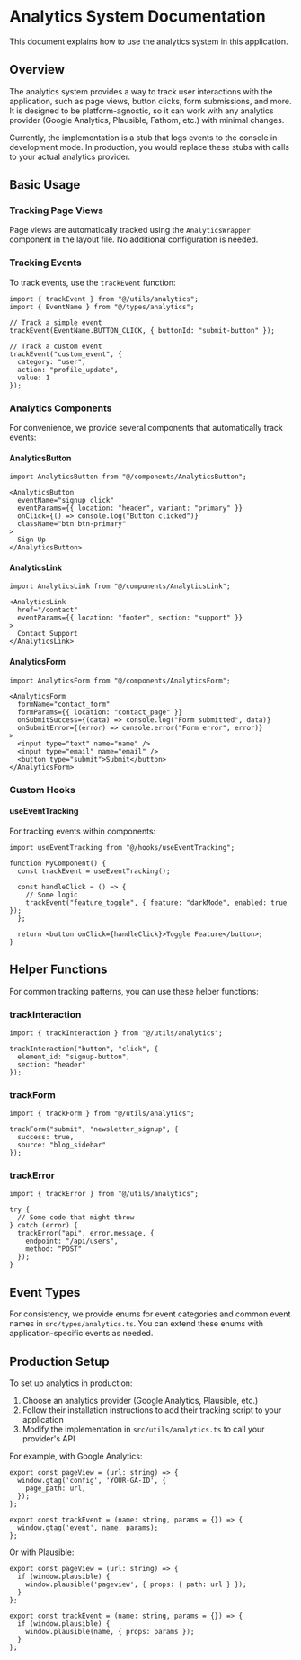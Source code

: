 # Analytics System Documentation

This document explains how to use the analytics system in this application.

## Overview

The analytics system provides a way to track user interactions with the application, such as page views, button clicks, form submissions, and more. It is designed to be platform-agnostic, so it can work with any analytics provider (Google Analytics, Plausible, Fathom, etc.) with minimal changes.

Currently, the implementation is a stub that logs events to the console in development mode. In production, you would replace these stubs with calls to your actual analytics provider.

## Basic Usage

### Tracking Page Views

Page views are automatically tracked using the `AnalyticsWrapper` component in the layout file. No additional configuration is needed.

### Tracking Events

To track events, use the `trackEvent` function:

```tsx
import { trackEvent } from "@/utils/analytics";
import { EventName } from "@/types/analytics";

// Track a simple event
trackEvent(EventName.BUTTON_CLICK, { buttonId: "submit-button" });

// Track a custom event
trackEvent("custom_event", { 
  category: "user",
  action: "profile_update",
  value: 1
});
```

### Analytics Components

For convenience, we provide several components that automatically track events:

#### AnalyticsButton

```tsx
import AnalyticsButton from "@/components/AnalyticsButton";

<AnalyticsButton 
  eventName="signup_click"
  eventParams={{ location: "header", variant: "primary" }}
  onClick={() => console.log("Button clicked")}
  className="btn btn-primary"
>
  Sign Up
</AnalyticsButton>
```

#### AnalyticsLink

```tsx
import AnalyticsLink from "@/components/AnalyticsLink";

<AnalyticsLink 
  href="/contact"
  eventParams={{ location: "footer", section: "support" }}
>
  Contact Support
</AnalyticsLink>
```

#### AnalyticsForm

```tsx
import AnalyticsForm from "@/components/AnalyticsForm";

<AnalyticsForm
  formName="contact_form"
  formParams={{ location: "contact_page" }}
  onSubmitSuccess={(data) => console.log("Form submitted", data)}
  onSubmitError={(error) => console.error("Form error", error)}
>
  <input type="text" name="name" />
  <input type="email" name="email" />
  <button type="submit">Submit</button>
</AnalyticsForm>
```

### Custom Hooks

#### useEventTracking

For tracking events within components:

```tsx
import useEventTracking from "@/hooks/useEventTracking";

function MyComponent() {
  const trackEvent = useEventTracking();
  
  const handleClick = () => {
    // Some logic
    trackEvent("feature_toggle", { feature: "darkMode", enabled: true });
  };
  
  return <button onClick={handleClick}>Toggle Feature</button>;
}
```

## Helper Functions

For common tracking patterns, you can use these helper functions:

### trackInteraction

```tsx
import { trackInteraction } from "@/utils/analytics";

trackInteraction("button", "click", { 
  element_id: "signup-button",
  section: "header" 
});
```

### trackForm

```tsx
import { trackForm } from "@/utils/analytics";

trackForm("submit", "newsletter_signup", { 
  success: true,
  source: "blog_sidebar" 
});
```

### trackError

```tsx
import { trackError } from "@/utils/analytics";

try {
  // Some code that might throw
} catch (error) {
  trackError("api", error.message, { 
    endpoint: "/api/users",
    method: "POST" 
  });
}
```

## Event Types

For consistency, we provide enums for event categories and common event names in `src/types/analytics.ts`. You can extend these enums with application-specific events as needed.

## Production Setup

To set up analytics in production:

1. Choose an analytics provider (Google Analytics, Plausible, etc.)
2. Follow their installation instructions to add their tracking script to your application
3. Modify the implementation in `src/utils/analytics.ts` to call your provider's API

For example, with Google Analytics:

```tsx
export const pageView = (url: string) => {
  window.gtag('config', 'YOUR-GA-ID', {
    page_path: url,
  });
};

export const trackEvent = (name: string, params = {}) => {
  window.gtag('event', name, params);
};
```

Or with Plausible:

```tsx
export const pageView = (url: string) => {
  if (window.plausible) {
    window.plausible('pageview', { props: { path: url } });
  }
};

export const trackEvent = (name: string, params = {}) => {
  if (window.plausible) {
    window.plausible(name, { props: params });
  }
};
``` 
